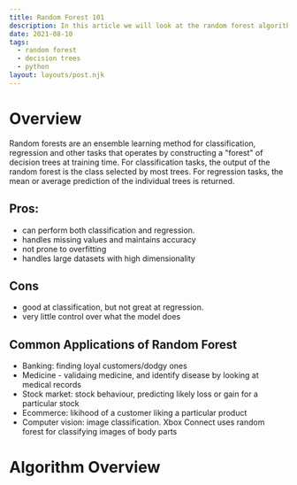 ```yaml
---
title: Random Forest 101
description: In this article we will look at the random forest algorithm and use it to make some predictions on house prices.
date: 2021-08-10
tags:
  - random forest
  - decision trees
  - python
layout: layouts/post.njk
---
```


# Overview

Random forests are an ensemble learning method for classification, regression and other tasks that operates by constructing a "forest" of decision trees at training time. For classification tasks, the output of the random forest is the class selected by most trees. For regression tasks, the mean or average prediction of the individual trees is returned.

## Pros:

- can perform both classification and regression.
- handles missing values and maintains accuracy
- not prone to overfitting
- handles large datasets with high dimensionality

## Cons

- good at classification, but not great at regression.
- very little control over what the model does

## Common Applications of Random Forest

- Banking: finding loyal customers/dodgy ones
- Medicine - validaing medicine, and identify disease by looking at medical records
- Stock market: stock behaviour, predicting likely loss or gain for a particular stock
- Ecommerce: likihood of a customer liking a particular product
- Computer vision: image classification. Xbox Connect uses random forest for classifying images of body parts    


# Algorithm Overview